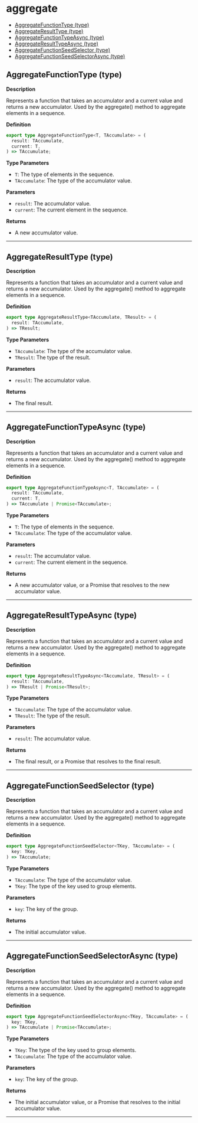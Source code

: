<!-- markdownlint-disable MD036 -->
<!-- omit in toc -->

# aggregate

- [AggregateFunctionType (type)](#aggregatefunctiontype-type)
- [AggregateResultType (type)](#aggregateresulttype-type)
- [AggregateFunctionTypeAsync (type)](#aggregatefunctiontypeasync-type)
- [AggregateResultTypeAsync (type)](#aggregateresulttypeasync-type)
- [AggregateFunctionSeedSelector (type)](#aggregatefunctionseedselector-type)
- [AggregateFunctionSeedSelectorAsync (type)](#aggregatefunctionseedselectorasync-type)

## AggregateFunctionType (type)

**Description**

Represents a function that takes an accumulator and a current value and returns
a new accumulator. Used by the aggregate() method to aggregate elements in a
sequence.

**Definition**

```typescript
export type AggregateFunctionType<T, TAccumulate> = (
  result: TAccumulate,
  current: T,
) => TAccumulate;
```

**Type Parameters**

- `T`: The type of elements in the sequence.
- `TAccumulate`: The type of the accumulator value.

**Parameters**

- `result`: The accumulator value.
- `current`: The current element in the sequence.

**Returns**

- A new accumulator value.

---

## AggregateResultType (type)

**Description**

Represents a function that takes an accumulator and a current value and returns
a new accumulator. Used by the aggregate() method to aggregate elements in a
sequence.

**Definition**

```typescript
export type AggregateResultType<TAccumulate, TResult> = (
  result: TAccumulate,
) => TResult;
```

**Type Parameters**

- `TAccumulate`: The type of the accumulator value.
- `TResult`: The type of the result.

**Parameters**

- `result`: The accumulator value.

**Returns**

- The final result.

---

## AggregateFunctionTypeAsync (type)

**Description**

Represents a function that takes an accumulator and a current value and returns
a new accumulator. Used by the aggregate() method to aggregate elements in a
sequence.

**Definition**

```typescript
export type AggregateFunctionTypeAsync<T, TAccumulate> = (
  result: TAccumulate,
  current: T,
) => TAccumulate | Promise<TAccumulate>;
```

**Type Parameters**

- `T`: The type of elements in the sequence.
- `TAccumulate`: The type of the accumulator value.

**Parameters**

- `result`: The accumulator value.
- `current`: The current element in the sequence.

**Returns**

- A new accumulator value, or a Promise that resolves to the new accumulator
  value.

---

## AggregateResultTypeAsync (type)

**Description**

Represents a function that takes an accumulator and a current value and returns
a new accumulator. Used by the aggregate() method to aggregate elements in a
sequence.

**Definition**

```typescript
export type AggregateResultTypeAsync<TAccumulate, TResult> = (
  result: TAccumulate,
) => TResult | Promise<TResult>;
```

**Type Parameters**

- `TAccumulate`: The type of the accumulator value.
- `TResult`: The type of the result.

**Parameters**

- `result`: The accumulator value.

**Returns**

- The final result, or a Promise that resolves to the final result.

---

## AggregateFunctionSeedSelector (type)

**Description**

Represents a function that takes an accumulator and a current value and returns
a new accumulator. Used by the aggregate() method to aggregate elements in a
sequence.

**Definition**

```typescript
export type AggregateFunctionSeedSelector<TKey, TAccumulate> = (
  key: TKey,
) => TAccumulate;
```

**Type Parameters**

- `TAccumulate`: The type of the accumulator value.
- `TKey`: The type of the key used to group elements.

**Parameters**

- `key`: The key of the group.

**Returns**

- The initial accumulator value.

---

## AggregateFunctionSeedSelectorAsync (type)

**Description**

Represents a function that takes an accumulator and a current value and returns
a new accumulator. Used by the aggregate() method to aggregate elements in a
sequence.

**Definition**

```typescript
export type AggregateFunctionSeedSelectorAsync<TKey, TAccumulate> = (
  key: TKey,
) => TAccumulate | Promise<TAccumulate>;
```

**Type Parameters**

- `TKey`: The type of the key used to group elements.
- `TAccumulate`: The type of the accumulator value.

**Parameters**

- `key`: The key of the group.

**Returns**

- The initial accumulator value, or a Promise that resolves to the initial
  accumulator value.

---
